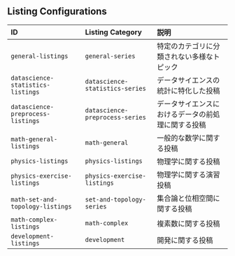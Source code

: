 ## Listing Configurations

| ID                                | Listing Category                | 説明                                  |
| :-------------------------------- | :------------------------------ | :----------------------------------- |
| `general-listings`                | `general-series`                | 特定のカテゴリに分類されない多様なトピック  |
| `datascience-statistics-listings` | `datascience-statistics-series` | データサイエンスの統計に特化した投稿       |
| `datascience-preprocess-listings` | `datascience-preprocess-series` | データサイエンスにおけるデータの前処理に関する投稿 |
| `math-general-listings`           | `math-general`                  | 一般的な数学に関する投稿                   |
| `physics-listings`                | `physics-listings`              | 物理学に関する投稿                       |
| `physics-exercise-listings`      | `physics-exercise-listings`     | 物理学に関する演習投稿                   |
| `math-set-and-topology-listings`  | `set-and-topology-series`       | 集合論と位相空間に関する投稿               |
| `math-complex-listings`           | `math-complex`                  | 複素数に関する投稿                         |
| `development-listings`            | `development`                   | 開発に関する投稿                           |
